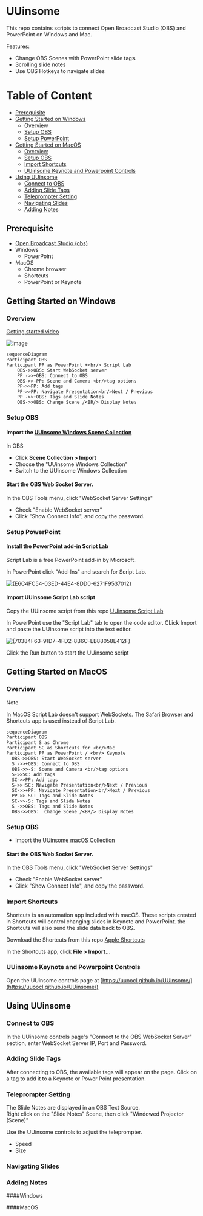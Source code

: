 # UUinsome 
This repo contains scripts to connect Open Broadcast Studio (OBS) and PowerPoint on Windows and Mac.

Features:

  - Change OBS Scenes with PowerPoint slide tags.
  - Scrolling slide notes 
  - Use OBS Hotkeys to navigate slides 
  
# Table of Content
- [Prerequisite](#prerequisite)
- [Getting Started on Windows](#getting-started-on-windows)
  - [Overview](#overview)
  - [Setup OBS](#setup-obs)
  - [Setup PowerPoint](#setup-powerpoint)
- [Getting Started on MacOS](#getting-started-on-macos)
  - [Overview](#overview-1)
  - [Setup OBS](#setup-obs-1)
  - [Import Shortcuts](#import-shortcuts)
  - [UUinsome Keynote and Powerpoint Controls](#uuinsome-keynote-and-powerpoint-controls)
- [Using UUinsome](#using-uuinsome)
  - [Connect to OBS](#connect-to-obs)
  - [Adding Slide Tags](#adding-slide-tags)
  - [Teleprompter Setting](#teleprompter-setting)
  - [Navigating Slides](#navigating-slides)
  - [Adding Notes](#adding-notes)

## Prerequisite
- [Open Broadcast Studio (obs)](https://obsproject.com/)
- Windows
  - PowerPoint
- MacOS
  - Chrome browser
  - Shortcuts
  - PowerPoint or Keynote 

## Getting Started on Windows
### Overview
[Getting started video](https://youtu.be/yMh8dkbfDEE)

![image](https://github.com/user-attachments/assets/bd28c662-43e6-4219-aebf-638893d74e81)

```mermaid
sequenceDiagram
Participant OBS
Participant PP as PowerPoint +<br/> Script Lab
    OBS->>OBS: Start WebSocket server 
    PP ->>+OBS: Connect to OBS 
    OBS->>-PP: Scene and Camera <br/>tag options
    PP->>PP: Add tags
    PP->>PP: Navigate Presentation<br/>Next / Previous
    PP ->>+OBS: Tags and Slide Notes
    OBS->>OBS: Change Scene /<BR/> Display Notes

```

### Setup OBS
  #### Import the [UUinsome Windows Scene Collection](https://github.com/UUoocl/UUinsome/blob/main/UUinsome_OBS_Collections/UUinsome_Windows_Collection.json)

In OBS 
- Click **Scene Collection > Import**
- Choose the "UUinsome Windows Collection"
- Switch to the UUinsome Windows Collection

#### Start the OBS Web Socket Server. 
In the OBS Tools menu, click "WebSocket Server Settings"
 - Check "Enable WebSocket server"
 - Click "Show Connect Info", and copy the password.

### Setup PowerPoint
#### Install the PowerPoint add-in Script Lab
Script Lab is a free PowerPoint add-in by Microsoft. 

In PowerPoint click "Add-Ins" and search for Script Lab. 

![{E6C4FC54-03ED-44E4-8DD0-6271F9537012}](https://github.com/user-attachments/assets/6d8b2dd3-18cd-41f8-ba8f-acbef5342282)

#### Import UUinsome Script Lab script
Copy the UUinsome script from this repo [UUinsome Script Lab](https://github.com/UUoocl/UUinsome/blob/main/ScriptLab/UUinsome.txt)

In PowerPoint use the "Script Lab" tab to open the code editor. 
CLick Import and paste the UUinsome script into the text editor. 

![{70384F63-91D7-4FD2-8B6C-EB88058E412F}](https://github.com/user-attachments/assets/5dd86b41-9c44-4d32-a9a9-d7cfaaff8af4)

Click the Run button to start the UUinsome script


## Getting Started on MacOS

### Overview

> [!NOTE]
> In MacOS Script Lab doesn't support WebSockets. The Safari Browser and Shortcuts app is used instead of Script Lab. 
> 

```mermaid
sequenceDiagram
Participant OBS
Participant S as Chrome
Participant SC as Shortcuts for <br/>Mac
Participant PP as PowerPoint / <br/> Keynote
  OBS->>OBS: Start WebSocket server 
  S ->>+OBS: Connect to OBS 
  OBS->>-S: Scene and Camera <br/>tag options
  S->>SC: Add tags
  SC->>PP: Add tags
  S->>+SC: Navigate Presentation<br/>Next / Previous
  SC->>+PP: Navigate Presentation<br/>Next / Previous
  PP->>-SC: Tags and Slide Notes
  SC->>-S: Tags and Slide Notes
  S ->>OBS: Tags and Slide Notes
  OBS->>OBS:  Change Scene /<BR/> Display Notes

```

### Setup OBS
 - Import the [UUinsome macOS Collection](https://github.com/UUoocl/UUinsome/blob/main/UUinsome_OBS_Collections/UUinsome_MacOS_Collection.json)

#### Start the OBS Web Socket Server. 
In the OBS Tools menu, click "WebSocket Server Settings"
 - Check "Enable WebSocket server"
 - Click "Show Connect Info", and copy the password.

### Import Shortcuts
Shortcuts is an automation app included with macOS.  These scripts created in Shortcuts will control changing slides in Keynote and PowerPoint. the Shortcuts will also send the slide data back to OBS. 

Download the Shortcuts from this repo [Apple Shortcuts](https://github.com/UUoocl/UUinsome/tree/main/Apple_Shortcuts)

In the Shortcuts app, click **File > Import...**

### UUinsome Keynote and Powerpoint Controls

Open the UUinsome controls page at [https://uuoocl.github.io/UUinsome/](https://uuoocl.github.io/UUinsome/)

## Using UUinsome

### Connect to OBS
In the UUinsome controls page's "Connect to the OBS WebSocket Server" section, enter WebSocket Server IP, Port and Password. 

### Adding Slide Tags
After connecting to OBS, the available tags will appear on the page. Click on a tag to add it to a Keynote or Power Point presentation. 

### Teleprompter Setting
The Slide Notes are displayed in an OBS Text Source.  
Right click on the "Slide Notes" Scene, then click "Windowed Projector (Scene)"

Use the UUinsome controls to adjust the teleprompter. 
- Speed
- Size

### Navigating Slides

### Adding Notes
####Windows

####MacOS